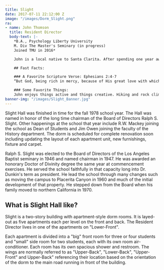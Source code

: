 ```yaml
---
title: Slight
date: 2017-07-11 22:12:00 Z
image: "/images/Dorm_Slight.png"
ra:
- name: John Thomson
  title: Resident Director
  body-text: |-
    *B.A., Psychology Liberty University
    M. Div The Master's Seminary (in progress)
    Joined TMU in 2016*

    John is a local native to Santa Clarita. After spending one year away in Oregon studying ministry he came back with passion for the church. He worked several various jobs as he completed his B.A. in Psychology online through Liberty University. Previous to TMU he worked at a local private school teaching fourth grade as he thought to pursue his M.A. in Education. Simultaneous to pursuing school to enhance his career in Education, he applied to seminary knowing that God has gifted him for ministry. He made the switch in January 2016 to begin his seminary education. In the process he heard about the potential opportunity to work as a Resident Director at TMU. He joined TMU in 2016 and is in process of his Masters of Divinity at TMS. He is excited for the opportunity to disciple the young men of Slight Hall as they walk together daily pursing a deeper love for the Lord, His Word, and His people.

    ## Fast Facts:

    ### A Favorite Scripture Verse: Ephesians 2:4-7
    “But God, being rich in mercy, because of His great love with which He loved us, even when we were dead in our transgressions made us alive together with Christ (by grace you have been saved), and raised us up with Him, and seated us with Him in the heavenly places in Christ Jesus, so that in the ages to come He might show the surpassing riches of His grace in kindness toward us in Christ Jesus.”

    ### Some Favorite Things:
    John enjoys things active and things creative. Hiking and rock climbing are two of his favorite physical activities while cooking and sketching satisfy his creative side. What he enjoys most is learning new things about Scripture, life, people, etc. A good cup of coffee and a good conversation is his favorite way to spend free time.
banner-img: "/images/Slight_Banner.jpg"
---
```


Slight Hall was finished in time for the fall 1978 school year. The Hall was named in honor of the long time chairman of the Board of Directors Ralph S. Slight. Other happenings at the school that year include R.W. Mackey joining the school as Dean of Students and Jim Owen joining the faculty of the History department. The dorm is scheduled for complete renovation soon including updating the layout of each apartment unit, new furnishings, fixture and carpet.

Ralph S. Slight was elected to the Board of Directors of the Los Angeles Baptist seminary in 1946 and named chairman in 1947. He was awarded an honorary Doctor of Divinity degree the same year at commencement exercises. He served the school faithfully in that capacity long into Dr. Dunkin's term as president. He lead the school through many changes such as moving the campus to Placerita Canyon in 1960 and much of the initial development of that property. He stepped down from the Board when his family moved to northern California in 1970.

## What is Slight Hall like?

Slight is a two-story building with apartment-style dorm rooms. It is layed-out as five apartments each per level on the front and back. The Resident Director lives in one of the apartments on "Lower-Front".

Each apartment is divided into a "big" front room for three or four students and "small" side room for two students, each with its own room air-conditioner. Each room has its own spacious shower and restroom. The wings are normally referred to as "Upper-Back", "Lower-Back", "Upper-Front" and Upper-Back" referencing their location based on the orientation of the dorm to the main road running in front of the building.
